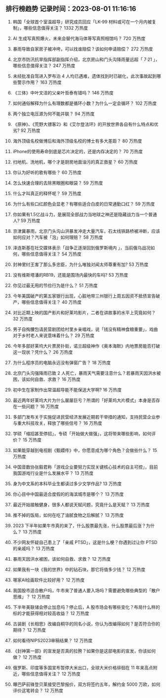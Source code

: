 
## 排行榜趋势 记录时间：2023-08-01 11:16:16
  
  1. 韩国「全球首个室温超导」研究成员回应「LK-99 材料或可在一个月内被复制」，哪些信息值得关注？ 1332 万热度
    
  2. AI 生成写真照爆火，未来会替代海马体等写真照相馆吗？ 720 万热度
    
  3. 暴雨导致自家房子被冲垮，可以找谁赔偿？该如何申请赔偿？ 272 万热度
    
  4. 北京市防汛抗旱指挥部副指挥介绍，北京房山和门头沟降雨量远超「 7·21 」，哪些信息值得关注？ 247 万热度
    
  5. 未经批准自驾进入罗布泊 4 人均已遇难，遗体找到时已碳化，此次事故起到哪些警示作用？ 163 万热度
    
  6. 《三体》中叶文洁的父亲叶哲泰有错吗？ 146 万热度
    
  7. 如何通俗解释为什么有理数都是循环小数？为什么一定会循环？ 102 万热度
    
  8. 两个独立电压源为何不能并联？ 94 万热度
    
  9. 《原神》、《荒野大镖客2》和《艾尔登法环》的开放世界各自有什么特点和优劣? 92 万热度
    
  10. 海外顶级名校做博后和海外顶级名校的博士有多大差距？ 80 万热度
    
  11. iPhone的使用寿命到底是芯片决定的，还是内存决定的？ 70 万热度
    
  12. 扫地机、洗地机，哪个才是厨房地面油污的真正救星？ 60 万热度
    
  13. 你认为好听的歌有哪些？ 60 万热度
    
  14. 怎么快速合理的去除黑眼圈和眼袋？ 59 万热度
    
  15. 什么才叫真正的释怀呢？ 59 万热度
    
  16. 为什么有些口红颜色会显老？有哪些适合白皮的日常通勤口红？ 59 万热度
    
  17. 你如果有1.5亿战斗力，是展现全部战力当地球之神还是隐藏战力当一个普通人? 59 万热度
    
  18. 京津冀暴雨，北京门头沟山洪暴发冲走大量汽车，石太线铁路桥被冲断，应该如何应对？汽车被「泡」如何理赔？ 58 万热度
    
  19. 泽连斯基在社交媒体表示「战争正逐渐回到俄罗斯境内 」，当前俄乌战况如何，哪些信息值得关注？ 54 万热度
    
  20. 封神里纣王害了那么多忠臣，为什么唯独对闻太师尊重有加? 53 万热度
    
  21. 没有维斯塔潘的RB19，还能是围场内最快的车吗? 53 万热度
    
  22. 你见过最无用的节俭行为是什么？ 51 万热度
    
  23. 今年美国破产的第五家银行出现，心脏地带三州银行上周五因资不抵债宣告破产，哪些信息值得关注？ 40 万热度
    
  24. 对比近期上映的国产影片和好莱坞影片，二者在讲故事的水平上究竟如何？ 32 万热度
    
  25. 男子自掏腰包请民营剧团给村里乡亲唱戏，说「钱没有精神食粮重要」，戏曲对于乡村老人来说意味着什么？ 29 万热度
    
  26. 今年多部好莱坞大片票房扑街，诺兰超级神作《奥本海默》内地票房能否打破这一现状？凭什么？ 26 万热度
    
  27. 为什么程序员的电脑永远没有弹窗广告？ 18 万热度
    
  28. 北京门头沟强降雨已致 2 人死亡，暴雨天气需要注意什么？若暴雨天因洪水被困，该如何自救、求救？ 16 万热度
    
  29. 初中生在家制作出常温超导能不能保送大学啊? 16 万热度
    
  30. 最近两年好莱坞大片为什么屡屡巨亏？所谓的「好莱坞大片模式」本身是否存在一些问题？ 16 万热度
    
  31. 多部门发布关于实施促进民营经济发展近期若干举措的通知，支持民营企业参与重大科技攻关，释放了哪些信号？ 16 万热度
    
  32. 学硕「缩招甚至停招」，专硕「开始做大做强」，这将带来哪些影响，如何评价？ 15 万热度
    
  33. 如果能穿越到电视剧《甄嬛传》中，你愿意成为哪个角色？会做些什么？ 15 万热度
    
  34. 中国音数协张毅君称「游戏企业要努力实现关键核心技术的自主可控」，目前我国游戏行业是什么发展水平？ 13 万热度
    
  35. 身为中文系的本科毕业生都读过多少文学作品? 13 万热度
    
  36. 你心目中中国最适合度假的的海滨城市是哪个？ 13 万热度
    
  37. 最近开始接触健身，很多人都说天赋问题，究竟什么是天赋？ 13 万热度
    
  38. 推不掉的饭局，如何在吃了油腻食物之后解腻？ 13 万热度
    
  39. 2023 下半年如果牛市真的来了，什么股票最先涨，什么股票最后涨？为什么？ 13 万热度
    
  40. 不少网友怀疑自己患上了「亲戚 PTSD」，这是什么梗？你遇到过让你 PTSD 的亲戚吗？ 13 万热度
    
  41. 暴雨天因洪水被困，该如何自救、求救？ 12 万热度
    
  42. 如果我有一块《我的世界》中的钻石块，那它将值多少钱？ 12 万热度
    
  43. 哪家AI绘画软件比较好用？ 12 万热度
    
  44. 我国股市适合散户吗，牛市来了普通人要入场吗？需要避免哪些典型的「散户思维」？ 12 万热度
    
  45. 下半年美联储会停止加息吗？停止后，A 股市场会有哪些变化？布局什么样的标的才能获得相对较高收益？ 12 万热度
    
  46. 古装剧《长相思》改编自桐华的同名小说，你认为改编得如何？是否符合你的期待？ 12 万热度
    
  47. 如何看待NIPS2023审稿结果？ 12 万热度
    
  48. 《封神第一部》的宣发是否真的拉胯？如果你是这部电影的宣发，你该如何做？ 12 万热度
    
  49. 俄罗斯、印度等多国宣布暂停大米出口，全球大米价格徘徊在 11 年来高点附近，哪些信息值得关注？ 12 万热度
    
  50. 曝巴萨前锋登贝莱接受巴黎报价，双方将签约五年，解约金 5000 万欧，如何评价这笔转会？ 12 万热度
    